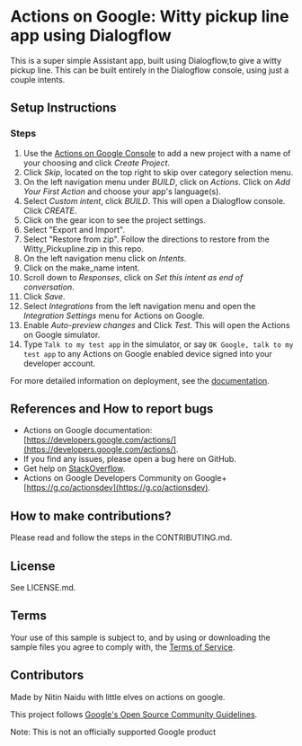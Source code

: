 # Actions on Google: Witty pickup line app using Dialogflow

This is a super simple Assistant app, built using Dialogflow,to give a witty pickup line. This can be built entirely
in the Dialogflow console, using just a couple intents.

## Setup Instructions

### Steps
1. Use the [Actions on Google Console](https://console.actions.google.com) to add a new project with a name of your choosing and click *Create Project*.
1. Click *Skip*, located on the top right to skip over category selection menu.
1. On the left navigation menu under *BUILD*, click on *Actions*. Click on *Add Your First Action* and choose your app's language(s).
1. Select *Custom intent*, click *BUILD*. This will open a Dialogflow console. Click *CREATE*.
1. Click on the gear icon to see the project settings.
1. Select "Export and Import".
1. Select "Restore from zip". Follow the directions to restore from the Witty_Pickupline.zip in this repo.
1. On the left navigation menu click on *Intents*.
1. Click on the make_name intent.
1. Scroll down to *Responses*, click on *Set this intent as end of conversation*. 
1. Click *Save*.
1. Select *Integrations* from the left navigation menu and open the *Integration Settings* menu for Actions on Google.
1. Enable *Auto-preview changes* and Click *Test*. This will open the Actions on Google simulator.
1. Type `Talk to my test app` in the simulator, or say `OK Google, talk to my test app` to any Actions on Google enabled device signed into your developer account.

For more detailed information on deployment, see the [documentation](https://developers.google.com/actions/dialogflow/deploy-fulfillment).

## References and How to report bugs
* Actions on Google documentation: [https://developers.google.com/actions/](https://developers.google.com/actions/).
* If you find any issues, please open a bug here on GitHub.
* Get help on [StackOverflow](https://stackoverflow.com/questions/tagged/actions-on-google).
* Actions on Google Developers Community on Google+ [https://g.co/actionsdev](https://g.co/actionsdev).

## How to make contributions?
Please read and follow the steps in the CONTRIBUTING.md.

## License
See LICENSE.md.

## Terms
Your use of this sample is subject to, and by using or downloading the sample files you agree to comply with, the [Terms of Service](https://docs.google.com/document/d/1UACK2gLgfUXLAgFqh1hg8uDscOyODi_jb5iO7_ccKWY/edit?usp=sharing).

## Contributors
Made by Nitin Naidu with little elves on actions on google.


This project follows [Google's Open Source Community Guidelines](https://opensource.google.com/conduct/).

Note: This is not an officially supported Google product
